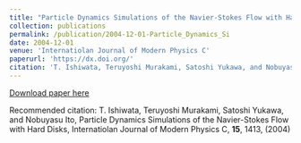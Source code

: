 ```yaml
---
title: "Particle Dynamics Simulations of the Navier-Stokes Flow with Hard Disks"
collection: publications
permalink: /publication/2004-12-01-Particle_Dynamics_Si
date: 2004-12-01
venue: 'Internatiolan Journal of Modern Physics C'
paperurl: 'https://dx.doi.org/'
citation: 'T. Ishiwata, Teruyoshi Murakami, Satoshi Yukawa, and Nobuyasu Ito, Particle Dynamics Simulations of the Navier-Stokes Flow with Hard Disks, Internatiolan Journal of Modern Physics C, <b>15</b>, 1413, (2004)'
---
```


<a href='https://dx.doi.org/'>Download paper here</a>

Recommended citation: T. Ishiwata, Teruyoshi Murakami, Satoshi Yukawa, and Nobuyasu Ito, Particle Dynamics Simulations of the Navier-Stokes Flow with Hard Disks, Internatiolan Journal of Modern Physics C, <b>15</b>, 1413, (2004)
